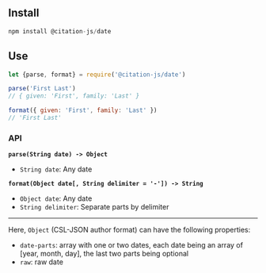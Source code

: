 ## Install

```js
npm install @citation-js/date
```

## Use

```js
let {parse, format} = require('@citation-js/date')

parse('First Last')
// { given: 'First', family: 'Last' }

format({ given: 'First', family: 'Last' })
// 'First Last'
```

### API

**`parse(String date) -> Object`**

* `String date`: Any date

**`format(Object date[, String delimiter = '-']) -> String`**

* `Object date`: Any date
* `String delimiter`: Separate parts by delimiter

---

Here, `Object` (CSL-JSON author format) can have the following properties:

* `date-parts`: array with one or two dates, each date being an array of [year, month, day], the last two parts being optional
* `raw`: raw date
